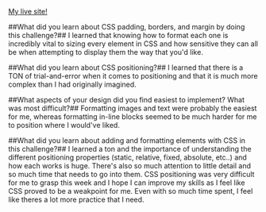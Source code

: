 [My live site!](albhahn.github.io/index.html)

##What did you learn about CSS padding, borders, and margin by doing this challenge?##
I learned that knowing how to format each one is incredibly vital to sizing every element in CSS and how sensitive they can all be when attempting to display them the way that you'd like.

##What did you learn about CSS positioning?##
I learned that there is a TON of trial-and-error when it comes to positioning and that it is much more complex than I had originally imagined.

##What aspects of your design did you find easiest to implement? What was most difficult?##
Formatting images and text were probably the easiest for me, whereas formatting in-line blocks seemed to be much harder for me to position where I would've liked.

##What did you learn about adding and formatting elements with CSS in this challenge?##
I learned a ton and the importance of understanding the different positioning properties (static, relative, fixed, absolute, etc..) and how each works is huge. There's also so much attention to little detail and so much time that needs to go into them. CSS positioning was very difficult for me to grasp this week and I hope I can improve my skills as I feel like CSS proved to be a weakpoint for me. Even with so much time spent, I feel like theres a lot more practice that I need.